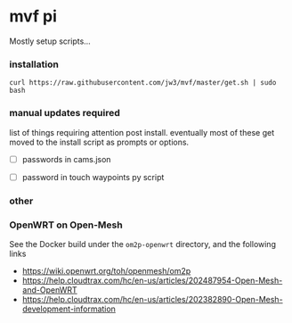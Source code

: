 mvf pi
===

Mostly setup scripts...

### installation

`curl https://raw.githubusercontent.com/jw3/mvf/master/get.sh | sudo bash`

### manual updates required

list of things requiring attention post install.  eventually most of these get moved to the install script as prompts or options.

- [ ] passwords in cams.json
- [ ] password in touch waypoints py script


### other


### OpenWRT on Open-Mesh

See the Docker build under the `om2p-openwrt` directory, and the following links

- https://wiki.openwrt.org/toh/openmesh/om2p
- https://help.cloudtrax.com/hc/en-us/articles/202487954-Open-Mesh-and-OpenWRT
- https://help.cloudtrax.com/hc/en-us/articles/202382890-Open-Mesh-development-information
